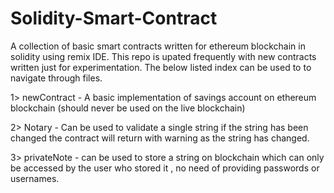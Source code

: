 # Solidity-Smart-Contract
A collection of basic smart contracts written for ethereum blockchain in solidity using remix IDE.
This repo is upated frequently with new contracts written just for experimentation. The below listed index can be used to to navigate through files.

1> newContract - A basic implementation of savings account on ethereum blockchain (should never be used on the live blockchain)

2> Notary - Can be used to validate a single string if the string has been changed the contract will return with warning as the string has changed.

3> privateNote - can be used to store a string on blockchain which can only be accessed by the user who stored it , no need of providing passwords or usernames.

